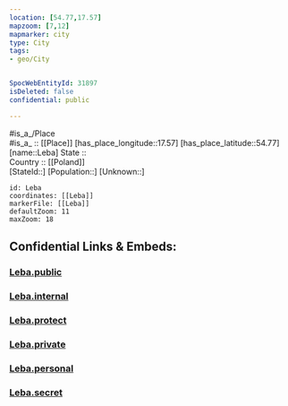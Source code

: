 ```yaml
---
location: [54.77,17.57] 
mapzoom: [7,12] 
mapmarker: city 
type: City
tags:
- geo/City


SpocWebEntityId: 31897
isDeleted: false
confidential: public

---
```

#is_a_/Place  
#is_a_ :: [[Place]] 
[has_place_longitude::17.57] 
[has_place_latitude::54.77] 
[name::Leba] 
State ::  
Country :: [[Poland]]  
[StateId::] 
[Population::] 
[Unknown::] 


```leaflet
id: Leba
coordinates: [[Leba]] 
markerFile: [[Leba]] 
defaultZoom: 11 
maxZoom: 18
```


## Confidential Links & Embeds: 

### [Leba.public](/_public/\Earth\Continent\Europe\Europe~East\Poland\Provinces~Poland\Pomeranian\CityLeba.public.md) 

### [Leba.internal](/_internal/\Earth\Continent\Europe\Europe~East\Poland\Provinces~Poland\Pomeranian\CityLeba.internal.md) 

### [Leba.protect](/_protect/\Earth\Continent\Europe\Europe~East\Poland\Provinces~Poland\Pomeranian\CityLeba.protect.md) 

### [Leba.private](/_private/\Earth\Continent\Europe\Europe~East\Poland\Provinces~Poland\Pomeranian\CityLeba.private.md) 

### [Leba.personal](/_personal/\Earth\Continent\Europe\Europe~East\Poland\Provinces~Poland\Pomeranian\CityLeba.personal.md) 

### [Leba.secret](/_secret/\Earth\Continent\Europe\Europe~East\Poland\Provinces~Poland\Pomeranian\CityLeba.secret.md)


